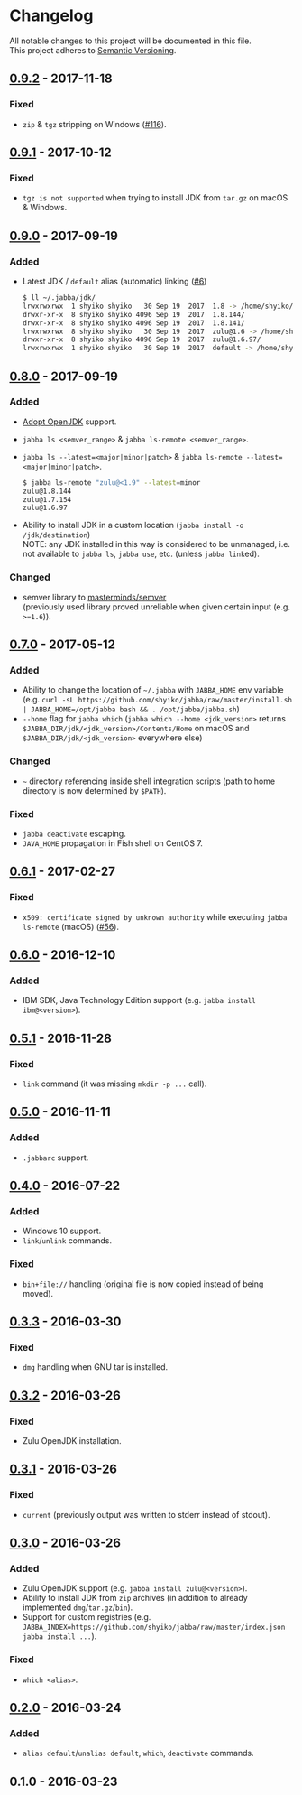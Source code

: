 # Changelog
All notable changes to this project will be documented in this file.  
This project adheres to [Semantic Versioning](http://semver.org/).

## [0.9.2](https://github.com/shyiko/jabba/compare/0.9.1...0.9.2) - 2017-11-18 

### Fixed
- `zip` & `tgz` stripping on Windows ([#116](https://github.com/shyiko/jabba/issues/116)).

## [0.9.1](https://github.com/shyiko/jabba/compare/0.9.0...0.9.1) - 2017-10-12 

### Fixed
- `tgz is not supported` when trying to install JDK from `tar.gz` on macOS & Windows. 

## [0.9.0](https://github.com/shyiko/jabba/compare/0.8.0...0.9.0) - 2017-09-19 

### Added
- Latest JDK / `default` alias (automatic) linking ([#6](https://github.com/shyiko/jabba/issues/6))

    ```sh
    $ ll ~/.jabba/jdk/
    lrwxrwxrwx  1 shyiko shyiko   30 Sep 19  2017  1.8 -> /home/shyiko/.jabba/jdk/1.8.144/
    drwxr-xr-x  8 shyiko shyiko 4096 Sep 19  2017  1.8.144/
    drwxr-xr-x  8 shyiko shyiko 4096 Sep 19  2017  1.8.141/
    lrwxrwxrwx  8 shyiko shyiko   30 Sep 19  2017  zulu@1.6 -> /home/shyiko/.jabba/jdk/zulu@1.6.97/
    drwxr-xr-x  8 shyiko shyiko 4096 Sep 19  2017  zulu@1.6.97/
    lrwxrwxrwx  1 shyiko shyiko   30 Sep 19  2017  default -> /home/shyiko/.jabba/jdk/1.8.144/
    ```

## [0.8.0](https://github.com/shyiko/jabba/compare/0.7.0...0.8.0) - 2017-09-19 

### Added
- [Adopt OpenJDK](https://adoptopenjdk.net/) support.
- `jabba ls <semver_range>` & `jabba ls-remote <semver_range>`.
- `jabba ls --latest=<major|minor|patch>` & `jabba ls-remote --latest=<major|minor|patch>`.

    ```sh
    $ jabba ls-remote "zulu@<1.9" --latest=minor
    zulu@1.8.144
    zulu@1.7.154
    zulu@1.6.97
    ```

- Ability to install JDK in a custom location (`jabba install -o /jdk/destination`)  
NOTE: any JDK installed in this way is considered to be unmanaged, i.e. not available to `jabba ls`, `jabba use`, etc. (unless `jabba link`ed).

### Changed
- semver library to [masterminds/semver](https://github.com/Masterminds/semver)  
(previously used library proved unreliable when given certain input (e.g. `>=1.6`)).

## [0.7.0](https://github.com/shyiko/jabba/compare/0.6.1...0.7.0) - 2017-05-12

### Added
* Ability to change the location of `~/.jabba` with `JABBA_HOME` env variable (e.g.
`curl -sL https://github.com/shyiko/jabba/raw/master/install.sh | JABBA_HOME=/opt/jabba bash && . /opt/jabba/jabba.sh`)
* `--home` flag for `jabba which` (`jabba which --home <jdk_version>` returns `$JABBA_DIR/jdk/<jdk_version>/Contents/Home` on macOS and
`$JABBA_DIR/jdk/<jdk_version>` everywhere else)

### Changed
* `~` directory referencing inside shell integration scripts (path to home directory is now determined by `$PATH`).

### Fixed
* `jabba deactivate` escaping.
* `JAVA_HOME` propagation in Fish shell on CentOS 7.

## [0.6.1](https://github.com/shyiko/jabba/compare/0.6.0...0.6.1) - 2017-02-27

### Fixed
* `x509: certificate signed by unknown authority` while executing `jabba ls-remote` (macOS) ([#56](https://github.com/shyiko/jabba/issues/56)).

## [0.6.0](https://github.com/shyiko/jabba/compare/0.5.1...0.6.0) - 2016-12-10

### Added
* IBM SDK, Java Technology Edition support (e.g. `jabba install ibm@<version>`).

## [0.5.1](https://github.com/shyiko/jabba/compare/0.5.0...0.5.1) - 2016-11-28

### Fixed
* `link` command (it was missing `mkdir -p ...` call).

## [0.5.0](https://github.com/shyiko/jabba/compare/0.4.0...0.5.0) - 2016-11-11

### Added
* `.jabbarc` support. 

## [0.4.0](https://github.com/shyiko/jabba/compare/0.3.3...0.4.0) - 2016-07-22

### Added
* Windows 10 support.
* `link`/`unlink` commands.

### Fixed
* `bin+file://` handling (original file is now copied instead of being moved).

## [0.3.3](https://github.com/shyiko/jabba/compare/0.3.2...0.3.3) - 2016-03-30

### Fixed
* `dmg` handling when GNU tar is installed.

## [0.3.2](https://github.com/shyiko/jabba/compare/0.3.1...0.3.2) - 2016-03-26

### Fixed
* Zulu OpenJDK installation.

## [0.3.1](https://github.com/shyiko/jabba/compare/0.3.0...0.3.1) - 2016-03-26

### Fixed
* `current` (previously output was written to stderr instead of stdout).

## [0.3.0](https://github.com/shyiko/jabba/compare/0.2.0...0.3.0) - 2016-03-26

### Added
* Zulu OpenJDK support (e.g. `jabba install zulu@<version>`).
* Ability to install JDK from `zip` archives (in addition to already implemented `dmg`/`tar.gz`/`bin`).
* Support for custom registries (e.g. `JABBA_INDEX=https://github.com/shyiko/jabba/raw/master/index.json jabba install ...`). 

### Fixed
* `which <alias>`.

## [0.2.0](https://github.com/shyiko/jabba/compare/0.1.0...0.2.0) - 2016-03-24

### Added 
* `alias default`/`unalias default`, `which`, `deactivate` commands. 

## 0.1.0 - 2016-03-23
